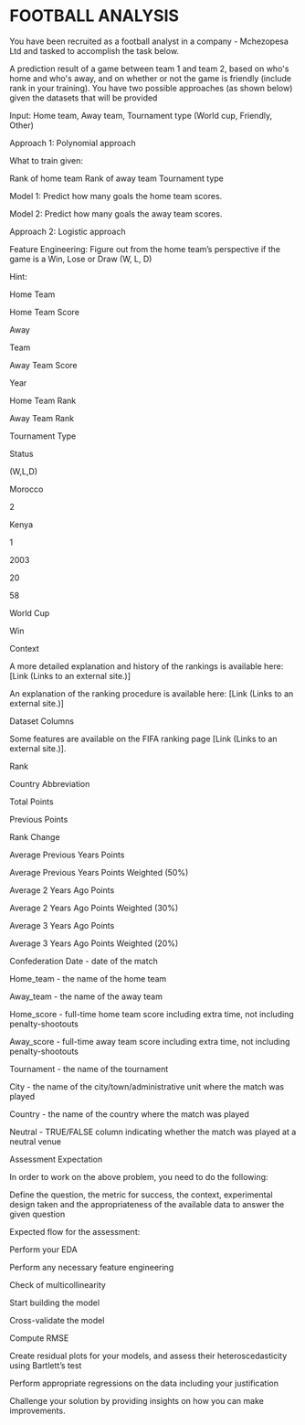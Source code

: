 # FOOTBALL ANALYSIS

You have been recruited as a football analyst in a company - Mchezopesa Ltd and tasked to accomplish the task below.

A prediction result of a game between team 1 and team 2, based on who's home and who's away, and on whether or not the game is friendly (include rank in your training).
You have two possible approaches (as  shown below) given the datasets that will be provided

Input: Home team, Away team, Tournament type (World cup, Friendly, Other)

Approach 1: Polynomial approach

What to train given:

Rank of home team
Rank of away team
Tournament type

Model 1: Predict how many goals the home team scores.

Model 2: Predict how many goals the away team scores.

Approach 2: Logistic approach

Feature Engineering: Figure out from the home team’s perspective if the game is a Win, Lose or Draw (W, L, D)

Hint:

Home Team

Home Team Score

Away

Team

Away Team Score

Year

Home Team Rank

Away Team Rank

Tournament Type

Status

 

(W,L,D)

Morocco

2

Kenya

1

2003

20

58

World Cup

Win

 

Context

A more detailed explanation and history of the rankings is available here: [Link (Links to an external site.)] 

An explanation of the ranking procedure is available here: [Link (Links to an external site.)]

Dataset Columns

Some features are available on the FIFA ranking page [Link (Links to an external site.)].

Rank

Country Abbreviation

Total Points

Previous Points

Rank Change

Average Previous Years Points

Average Previous Years Points Weighted (50%)

Average 2 Years Ago Points

Average 2 Years Ago Points Weighted (30%)

Average 3 Years Ago Points

Average 3 Years Ago Points Weighted (20%)

Confederation
Date - date of the match

Home_team - the name of the home team

Away_team - the name of the away team

Home_score - full-time home team score including extra time, not including penalty-shootouts

Away_score - full-time away team score including extra time, not including penalty-shootouts

Tournament - the name of the tournament

City - the name of the city/town/administrative unit where the match was played

Country - the name of the country where the match was played

Neutral - TRUE/FALSE column indicating whether the match was played at a neutral venue

Assessment Expectation

In order to work on the above problem, you need to do the following:

Define the question, the metric for success, the context, experimental design taken and the appropriateness of the available data to answer the given question

Expected flow for the assessment:

Perform your EDA

Perform any necessary feature engineering 

Check of multicollinearity

Start building the model

Cross-validate the model

Compute RMSE

Create residual plots for your models, and assess their heteroscedasticity using Bartlett’s test

Perform appropriate regressions on the data including your justification

Challenge your solution by providing insights on how you can make improvements.
